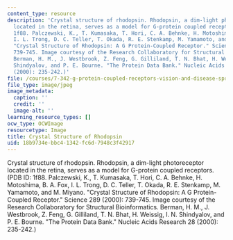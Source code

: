 ```yaml
---
content_type: resource
description: 'Crystal structure of rhodopsin. Rhodopsin, a dim-light photoreceptor
  located in the retina, serves as a model for G-protein coupled receptors. (PDB ID:
  1f88. Palczewski, K., T. Kumasaka, T. Hori, C. A. Behnke, H. Motoshima, B. A. Fox,
  I. L. Trong, D. C. Teller, T. Okada, R. E. Stenkamp, M. Yamamoto, and M. Miyano.
  "Crystal Structure of Rhodopsin: A G Protein-Coupled Receptor." Science 289 (2000):
  739-745. Image courtesy of the Research Collaboratory for Structural Bioinformatics.
  Berman, H. M., J. Westbrook, Z. Feng, G. Gilliland, T. N. Bhat, H. Weissig, I. N.
  Shindyalov, and P. E. Bourne. "The Protein Data Bank." Nucleic Acids Research 28
  (2000): 235-242.)'
file: /courses/7-342-g-protein-coupled-receptors-vision-and-disease-spring-2007/18b9734ebbc41342fc6d7948c3f42917_chp_protein_stru.jpg
file_type: image/jpeg
image_metadata:
  caption: ''
  credit: ''
  image-alt: ''
learning_resource_types: []
ocw_type: OCWImage
resourcetype: Image
title: Crystal Structure of Rhodopsin
uid: 18b9734e-bbc4-1342-fc6d-7948c3f42917
---
```

Crystal structure of rhodopsin. Rhodopsin, a dim-light photoreceptor located in the retina, serves as a model for G-protein coupled receptors. (PDB ID: 1f88. Palczewski, K., T. Kumasaka, T. Hori, C. A. Behnke, H. Motoshima, B. A. Fox, I. L. Trong, D. C. Teller, T. Okada, R. E. Stenkamp, M. Yamamoto, and M. Miyano. "Crystal Structure of Rhodopsin: A G Protein-Coupled Receptor." Science 289 (2000): 739-745. Image courtesy of the Research Collaboratory for Structural Bioinformatics. Berman, H. M., J. Westbrook, Z. Feng, G. Gilliland, T. N. Bhat, H. Weissig, I. N. Shindyalov, and P. E. Bourne. "The Protein Data Bank." Nucleic Acids Research 28 (2000): 235-242.)

